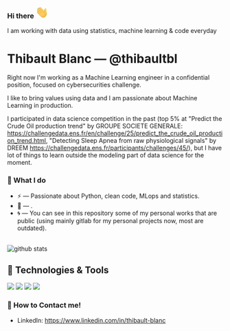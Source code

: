 ### Hi there <img src="https://raw.githubusercontent.com/nguyenanht/nguyenanht/main/wave.gif" width="30px">
I am working with data using statistics, machine learning & code everyday


# Thibault Blanc &mdash; @thibaultbl


Right now I'm working as a Machine Learning engineer in a confidential position, focused on cybersecurities challenge. 

I like to bring values using data and I am passionate about Machine Learning in production.

I participated in data science competition in the past (top 5% at "Predict the Crude Oil production trend" by GROUPE SOCIETE GENERALE: https://challengedata.ens.fr/en/challenge/25/predict_the_crude_oil_production_trend.html, "Detecting Sleep Apnea from raw physiological signals" by DREEM https://challengedata.ens.fr/participants/challenges/45/), but I have lot of things to learn outside the modeling part of data science for the moment.


###  :construction_worker: What I do
- :zap: &mdash; Passionate about Python, clean code, MLops and statistics.
- :ocean: &mdash; .
- :cyclone: &mdash;  You can see in this repository some of my personal works that are public (using mainly gitlab for my personal projects now, most are outdated). 

<br> ![github stats](https://github-readme-stats.vercel.app/api?username=thibaultbl&show_icons=true)

## :green_heart: Technologies & Tools
![](https://img.shields.io/badge/OS-Linux-informational?style=flat&logo=linux&logoColor=white&color=99b3ff)
![](https://img.shields.io/badge/Editor-vscode-informational?style=flat&logo=pycharm&logoColor=white&color=ffb399)
![](https://img.shields.io/badge/Code-Python-informational?style=flat&logo=python&logoColor=white&color=ffb600)
![](https://img.shields.io/badge/Tools-Docker-informational?style=flat&logo=docker&logoColor=white&color=b3ff99)


### :deciduous_tree: How to Contact me!
- LinkedIn: https://www.linkedin.com/in/thibault-blanc

